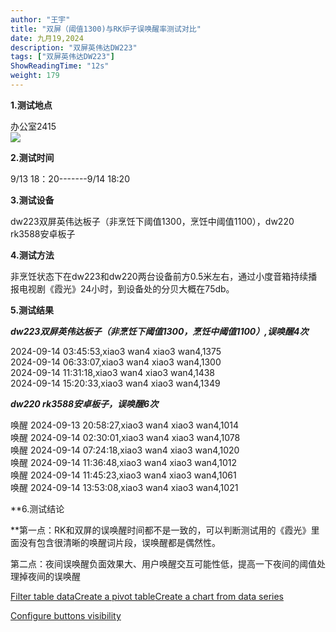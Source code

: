 ```yaml
---
author: "王宇"
title: "双屏（阈值1300)与RK炉子误唤醒率测试对比"
date: 九月19,2024
description: "双屏英伟达DW223"
tags: ["双屏英伟达DW223"]
ShowReadingTime: "12s"
weight: 179
---
```

**1.测试地点**

办公室2415  
![](/download/attachments/134061312/image2024-9-19_11-28-7.png?version=1&modificationDate=1726716487990&api=v2)  
  

**2.测试时间**

9/13 18：20-------9/14 18:20

**3.测试设备**

dw223双屏英伟达板子（非烹饪下阈值1300，烹饪中阈值1100），dw220 rk3588安卓板子

**4.测试方法**

非烹饪状态下在dw223和dw220两台设备前方0.5米左右，通过小度音箱持续播报电视剧《霞光》24小时，到设备处的分贝大概在75db。  
  
**5.测试结果**  
  
_**dw223双屏英伟达板子（非烹饪下阈值1300，烹饪中阈值1100）,误唤醒4次**_

2024-09-14 03:45:53,xiao3 wan4 xiao3 wan4,1375  
2024-09-14 06:33:07,xiao3 wan4 xiao3 wan4,1300  
2024-09-14 11:31:18,xiao3 wan4 xiao3 wan4,1438  
2024-09-14 15:20:33,xiao3 wan4 xiao3 wan4,1349

  
_**dw220 rk3588安卓板子，误唤醒6次**_

唤醒 2024-09-13 20:58:27,xiao3 wan4 xiao3 wan4,1014  
唤醒 2024-09-14 02:30:01,xiao3 wan4 xiao3 wan4,1078  
唤醒 2024-09-14 07:24:18,xiao3 wan4 xiao3 wan4,1020  
唤醒 2024-09-14 11:36:48,xiao3 wan4 xiao3 wan4,1012  
唤醒 2024-09-14 11:45:23,xiao3 wan4 xiao3 wan4,1061  
唤醒 2024-09-14 13:53:08,xiao3 wan4 xiao3 wan4,1021  
  
**6.测试结论  
  
**第一点：RK和双屏的误唤醒时间都不是一致的，可以判断测试用的《霞光》里面没有包含很清晰的唤醒词片段，误唤醒都是偶然性。

第二点：夜间误唤醒负面效果大、用户唤醒交互可能性低，提高一下夜间的阈值处理掉夜间的误唤醒

[Filter table data](#)[Create a pivot table](#)[Create a chart from data series](#)

[Configure buttons visibility](/users/tfac-settings.action)